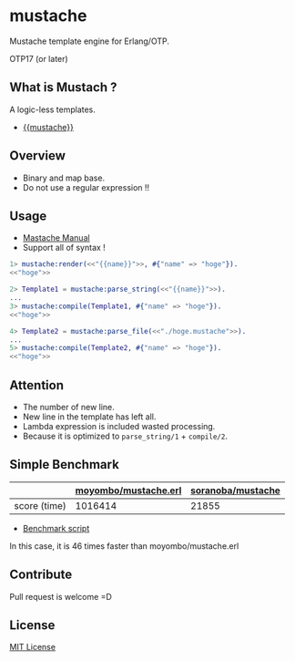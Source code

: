 mustache
===========
Mustache template engine for Erlang/OTP.

OTP17 (or later)

## What is Mustach ?
A logic-less templates.
- [{{mustache}}](http://mustache.github.io/)

## Overview
- Binary and map base.
 - Do not use a regular expression !!

## Usage
- [Mastache Manual](http://mustache.github.io/mustache.5.html)
 - Support all of syntax !

```erlang
1> mustache:render(<<"{{name}}">>, #{"name" => "hoge"}).
<<"hoge">>

2> Template1 = mustache:parse_string(<<"{{name}}">>).
...
3> mustache:compile(Template1, #{"name" => "hoge"}).
<<"hoge">>

4> Template2 = mustache:parse_file(<<"./hoge.mustache">>).
...
5> mustache:compile(Template2, #{"name" => "hoge"}).
<<"hoge">>
```

## Attention
- The number of new line.
 - New line in the template has left all.
- Lambda expression is included wasted processing.
 - Because it is optimized to `parse_string/1` + `compile/2`.

## Simple Benchmark

||[moyombo/mustache.erl](https://github.com/mojombo/mustache.erl)|[soranoba/mustache](https://github.com/soranoba/mustache)|
|:--|:---|:---|
|score (time) |1016414 |21855|

- [Benchmark script](https://gist.github.com/soranoba/6c4bf489714618366a1c)

In this case, it is 46 times faster than moyombo/mustache.erl

## Contribute
Pull request is welcome =D

## License
[MIT License](LICENSE)
